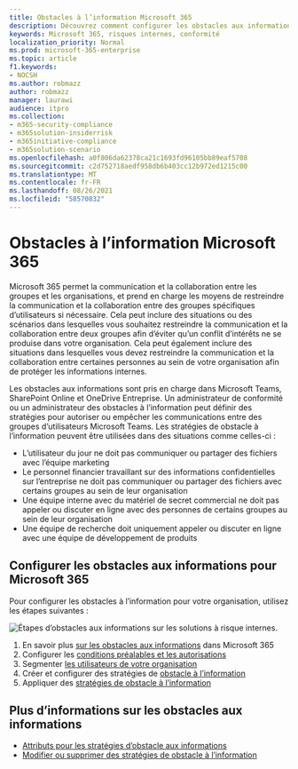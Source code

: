 ```yaml
---
title: Obstacles à l’information Microsoft 365
description: Découvrez comment configurer les obstacles aux informations dans Microsoft 365.
keywords: Microsoft 365, risques internes, conformité
localization_priority: Normal
ms.prod: microsoft-365-enterprise
ms.topic: article
f1.keywords:
- NOCSH
ms.author: robmazz
author: robmazz
manager: laurawi
audience: itpro
ms.collection:
- m365-security-compliance
- m365solution-insiderrisk
- m365initiative-compliance
- m365solution-scenario
ms.openlocfilehash: a0f806da62378ca21c1693fd96105bb89eaf5708
ms.sourcegitcommit: c2d752718aedf958db6b403cc12b972ed1215c00
ms.translationtype: MT
ms.contentlocale: fr-FR
ms.lasthandoff: 08/26/2021
ms.locfileid: "58570832"
---
```

# <a name="information-barriers-in-microsoft-365"></a>Obstacles à l’information Microsoft 365

Microsoft 365 permet la communication et la collaboration entre les groupes et les organisations, et prend en charge les moyens de restreindre la communication et la collaboration entre des groupes spécifiques d’utilisateurs si nécessaire. Cela peut inclure des situations ou des scénarios dans lesquelles vous souhaitez restreindre la communication et la collaboration entre deux groupes afin d’éviter qu’un conflit d’intérêts ne se produise dans votre organisation. Cela peut également inclure des situations dans lesquelles vous devez restreindre la communication et la collaboration entre certaines personnes au sein de votre organisation afin de protéger les informations internes.

Les obstacles aux informations sont pris en charge dans Microsoft Teams, SharePoint Online et OneDrive Entreprise. Un administrateur de conformité ou un administrateur des obstacles à l’information peut définir des stratégies pour autoriser ou empêcher les communications entre des groupes d’utilisateurs Microsoft Teams. Les stratégies de obstacle à l’information peuvent être utilisées dans des situations comme celles-ci :

- L’utilisateur du jour ne doit pas communiquer ou partager des fichiers avec l’équipe marketing
- Le personnel financier travaillant sur des informations confidentielles sur l’entreprise ne doit pas communiquer ou partager des fichiers avec certains groupes au sein de leur organisation
- Une équipe interne avec du matériel de secret commercial ne doit pas appeler ou discuter en ligne avec des personnes de certains groupes au sein de leur organisation
- Une équipe de recherche doit uniquement appeler ou discuter en ligne avec une équipe de développement de produits

## <a name="configure-information-barriers-for-microsoft-365"></a>Configurer les obstacles aux informations pour Microsoft 365

Pour configurer les obstacles à l’information pour votre organisation, utilisez les étapes suivantes :

![Étapes d’obstacles aux informations sur les solutions à risque internes.](../media/ir-solution-ib-steps.png)

1. En savoir plus [sur les obstacles aux informations](information-barriers.md) dans Microsoft 365
2. Configurer les [conditions préalables et les autorisations](information-barriers-policies.md#prerequisites)
3. Segmenter [les utilisateurs de votre organisation](information-barriers-policies.md#part-1-segment-users)
4. Créer et configurer des stratégies de [obstacle à l’information](information-barriers-policies.md#part-2-define-information-barrier-policies)
5. Appliquer des [stratégies de obstacle à l’information](information-barriers-policies.md#part-3-apply-information-barrier-policies)

## <a name="more-information-about-information-barriers"></a>Plus d’informations sur les obstacles aux informations

- [Attributs pour les stratégies d’obstacle aux informations](information-barriers-attributes.md)
- [Modifier ou supprimer des stratégies de obstacle à l’information](information-barriers-edit-segments-policies.md)